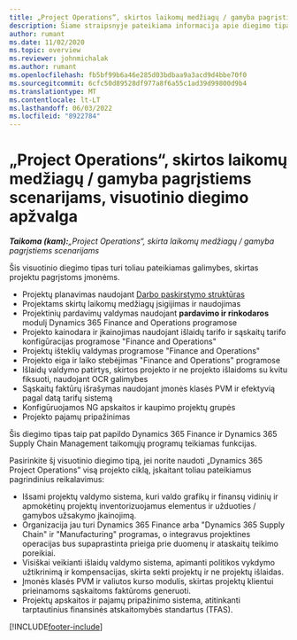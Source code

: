 ```yaml
---
title: „Project Operations“, skirtos laikomų medžiagų / gamyba pagrįstiems scenarijams, visuotinio diegimo apžvalga
description: Šiame straipsnyje pateikiama informacija apie diegimo tipą, "Project Operations", skirtą sandėliuojamiems / gamybos scenarijams.
author: rumant
ms.date: 11/02/2020
ms.topic: overview
ms.reviewer: johnmichalak
ms.author: rumant
ms.openlocfilehash: fb5bf99b6a46e285d03bdbaa9a3acd9d4bbe70f0
ms.sourcegitcommit: 6cfc50d89528df977a8f6a55c1ad39d99800d9b4
ms.translationtype: MT
ms.contentlocale: lt-LT
ms.lasthandoff: 06/03/2022
ms.locfileid: "8922784"
---
```

# <a name="project-operations-for-stockedproduction-based-scenarios-deployment-overview"></a>„Project Operations“, skirtos laikomų medžiagų / gamyba pagrįstiems scenarijams, visuotinio diegimo apžvalga

_**Taikoma (kam):**„Project Operations“, skirta laikomų medžiagų / gamyba pagrįstiems scenarijams_


Šis visuotinio diegimo tipas turi toliau pateikiamas galimybes, skirtas projektu pagrįstoms įmonėms.

- Projektų planavimas naudojant [Darbo paskirstymo struktūras](work-breakdown-structures.md)
- Projektams skirtų laikomų medžiagų įsigijimas ir naudojimas
- Projektinių pardavimų valdymas naudojant **pardavimo ir rinkodaros** modulį Dynamics 365 Finance and Operations programose
- Projekto kainodara ir įkainojimas naudojant išlaidų tarifo ir sąskaitų tarifo konfigūracijas programose "Finance and Operations"
- Projektų išteklių valdymas programose "Finance and Operations"
- Projekto eiga ir laiko stebėjimas "Finance and Operations" programose
- Išlaidų valdymo patirtys, skirtos projekto ir ne projekto išlaidoms su kvitu fiksuoti, naudojant OCR galimybes
- Sąskaitų faktūrų išrašymas naudojant įmonės klasės PVM ir efektyvią pagal datą tarifų sistemą
- Konfigūruojamos NG apskaitos ir kaupimo projektų grupės
- Projekto pajamų pripažinimas

Šis diegimo tipas taip pat papildo Dynamics 365 Finance ir Dynamics 365 Supply Chain Management taikomųjų programų teikiamas funkcijas.

Pasirinkite šį visuotinio diegimo tipą, jei norite naudoti „Dynamics 365 Project Operations” visą projekto ciklą, įskaitant toliau pateikiamus pagrindinius reikalavimus:

- Išsami projektų valdymo sistema, kuri valdo grafikų ir finansų vidinių ir apmokėtinų projektų inventorizuojamus elementus ir užduoties / gamybos užsakymo įkainojimą.
- Organizacija jau turi Dynamics 365 Finance arba "Dynamics 365 Supply Chain" ir "Manufacturing" programas, o integravus projektines operacijas bus supaprastinta prieiga prie duomenų ir ataskaitų teikimo poreikiai.
- Visiškai veikianti išlaidų valdymo sistema, apimanti politikos vykdymo užtikrinimą ir kompensacijas, skirta sekti projektų ir ne projektų išlaidas.
- Įmonės klasės PVM ir valiutos kurso modulis, skirtas projektų klientui prieinamoms sąskaitoms faktūroms generuoti.
- Projektų apskaitos ir pajamų pripažinimo sistema, atitinkanti tarptautinius finansinės atskaitomybės standartus (TFAS).



[!INCLUDE[footer-include](../includes/footer-banner.md)]